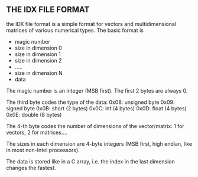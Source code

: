 ## THE IDX FILE FORMAT
the IDX file format is a simple format for vectors and multidimensional matrices of various numerical types.
The basic format is

- magic number
- size in dimension 0
- size in dimension 1
- size in dimension 2
- .....
- size in dimension N
- data

The magic number is an integer (MSB first). The first 2 bytes are always 0.

The third byte codes the type of the data:
0x08: unsigned byte
0x09: signed byte
0x0B: short (2 bytes)
0x0C: int (4 bytes)
0x0D: float (4 bytes)
0x0E: double (8 bytes)

The 4-th byte codes the number of dimensions of the vector/matrix: 1 for vectors, 2 for matrices....

The sizes in each dimension are 4-byte integers (MSB first, high endian, like in most non-Intel processors).

The data is stored like in a C array, i.e. the index in the last dimension changes the fastest.
